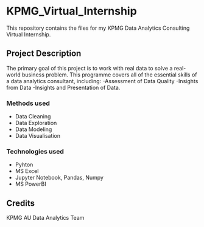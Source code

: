 # KPMG_Virtual_Internship
This repository contains the files for my KPMG Data Analytics Consulting Virtual Internship.

## Project Description
The primary goal of this project is to work with real data to solve a real-world business problem. This programme covers all of the essential skills of a data analytics consultant, including: -Assessment of Data Quality -Insights from Data -Insights and Presentation of Data.
### Methods used
- Data Cleaning
- Data Exploration
- Data Modeling
- Data Visualisation

### Technologies used
- Pyhton
- MS Excel
- Jupyter Notebook, Pandas, Numpy
- MS PowerBI

## Credits
KPMG AU Data Analytics Team
